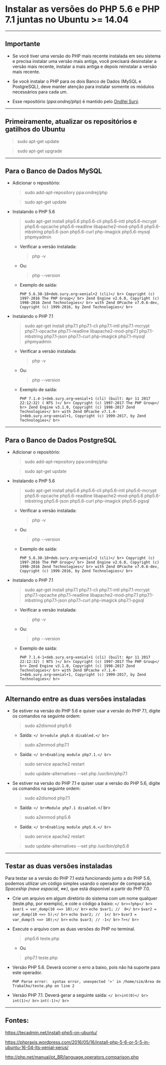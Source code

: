 Instalar as versões do PHP 5.6 e PHP 7.1 juntas no Ubuntu >= 14.04
===============================================

--------------------

## Importante

- Se você tiver uma versão do PHP mais recente instalada em seu sistema e precisa instalar uma versão mais antiga,  você precisará desinstalar a versão mais recente, instalar a mais antiga e depois reinstalar a versão mais recente.

- Se você instalar o PHP para os dois Banco de Dados (MySQL e PostgreSQL), deve manter atenção para instalar somente os módulos necessários para cada um.

- Esse repositório (*ppa:ondrej/php*) é mantido pelo [Ondřej Surý](https://launchpad.net/~ondrej).

--------------------

## Primeiramente, atualizar os repositórios e gatilhos do Ubuntu

> sudo apt-get update

> sudo apt-get upgrade

--------------------

## Para o Banco de Dados MySQL

- Adicionar o repositório:
	
	> sudo add-apt-repository ppa:ondrej/php

	> sudo apt-get update

- Instalando o PHP 5.6
	
	> sudo apt-get install php5.6 php5.6-cli php5.6-intl php5.6-mcrypt php5.6-opcache php5.6-readline libapache2-mod-php5.6 php5.6-mbstring php5.6-json php5.6-curl php-imagick php5.6-mysql phpmyadmin
	
	- Verificar a versão instalada:
		
		> php -v
		
	- Ou:
	
		> php --version

	- Exemplo de saída:

		`PHP 5.6.30-10+deb.sury.org~xenial+2 (cli)</ br>
		Copyright (c) 1997-2016 The PHP Group</ br>
		Zend Engine v2.6.0, Copyright (c) 1998-2016 Zend Technologies</ br>
		    with Zend OPcache v7.0.6-dev, Copyright (c) 1999-2016, by Zend Technologies</ br>`

- Instalando o PHP 7.1

	> sudo apt-get install php7.1 php7.1-cli php7.1-intl php7.1-mcrypt php7.1-opcache php7.1-readline libapache2-mod-php7.1 php7.1-mbstring php7.1-json php7.1-curl php-imagick php7.1-mysql phpmyadmin
	
	- Verificar a versão instalada:
		
		> php -v
		
	- Ou:
	
		> php --version

	- Exemplo de saída:

		`PHP 7.1.4-1+deb.sury.org~xenial+1 (cli) (built: Apr 11 2017 22:12:32) ( NTS )</ br>
		Copyright (c) 1997-2017 The PHP Group</ br>
		Zend Engine v3.1.0, Copyright (c) 1998-2017 Zend Technologies</ br>
		    with Zend OPcache v7.1.4-1+deb.sury.org~xenial+1, Copyright (c) 1999-2017, by Zend Technologies</ br>`

--------------------

## Para o Banco de Dados PostgreSQL

- Adicionar o repositório:

	> sudo add-apt-repository ppa:ondrej/php
	
	> sudo apt-get update
	
- Instalando o PHP 5.6

	> sudo apt-get install php5.6 php5.6-cli php5.6-intl php5.6-mcrypt php5.6-opcache php5.6-readline libapache2-mod-php5.6 php5.6-mbstring php5.6-json php5.6-curl php-imagick php5.6-pgsql

	- Verificar a versão instalada:
			
		> php -v
			
	- Ou:
	
		> php --version

	- Exemplo de saída:

		`PHP 5.6.30-10+deb.sury.org~xenial+2 (cli)</ br>
		Copyright (c) 1997-2016 The PHP Group</ br>
		Zend Engine v2.6.0, Copyright (c) 1998-2016 Zend Technologies</ br>
		    with Zend OPcache v7.0.6-dev, Copyright (c) 1999-2016, by Zend Technologies</ br>`

- Instalando o PHP 7.1

	> sudo apt-get install php7.1 php7.1-cli php7.1-intl php7.1-mcrypt php7.1-opcache php7.1-readline libapache2-mod-php7.1 php7.1-mbstring php7.1-json php7.1-curl php-imagick php7.1-pgsql

	- Verificar a versão instalada:
		
		> php -v
		
	- Ou:
	
		> php --version

	- Exemplo de saída:

		`PHP 7.1.4-1+deb.sury.org~xenial+1 (cli) (built: Apr 11 2017 22:12:32) ( NTS )</ br>
		Copyright (c) 1997-2017 The PHP Group</ br>
		Zend Engine v3.1.0, Copyright (c) 1998-2017 Zend Technologies</ br>
		    with Zend OPcache v7.1.4-1+deb.sury.org~xenial+1, Copyright (c) 1999-2017, by Zend Technologies</ br>`

--------------------

## Alternando entre as duas versões instaladas

- Se estiver na versão do PHP 5.6 e quiser usar a versão do PHP 7.1, digite os comandos na seguinte ordem:
	
	> sudo a2dismod php5.6
	
	- Saída:
		`</ br>odule php5.6 disabled.</ br>`
		
	> sudo a2enmod php7.1
	
	- Saída:
		`</ br>Enabling module php7.1.</ br>`

	> sudo service apache2 restart

	> sudo update-alternatives --set php /usr/bin/php7.1

- Se estiver na versão do PHP 7.1 e quiser usar a versão do PHP 5.6, digite os comandos na seguinte ordem:
	
	> sudo a2dismod php7.1
	
	- Saída:
		`</ br>Module php7.1 disabled.`</ br>

	> sudo a2enmod php5.6
	
	- Saída:
		`</ br>Enabling module php5.6.</ br>`

	> sudo service apache2 restart

	> sudo update-alternatives --set php /usr/bin/php5.6

--------------------

## Testar as duas versões instaladas
Para testar se a versão do PHP 7.1 está funcionando junto a do PHP 5.6, podemos utilizar um código simples usando o operador de comparação *Spaceship (nave espacial, <=>)*, que está disponível a partir do PHP 7.0.

- Crie um arquivo em algum diretório do sistema com um nome qualquer (teste.php, por exemplo), e cole o código a baixo:
	`</ br><?php</ br>`
		`$var1 = var_dump(10 <=> 10);</ br>`
		`echo $var1; //  0</ br>`
		`$var2 = var_dump(10 <=> 5);</ br>`
		`echo $var2; //  1</ br>`
		`$var3 = var_dump(5 <=> 10);</ br>`
		`echo $var3; // -1</ br>`
	`?></ br>`
	
- Execute o arquivo com as duas versões do PHP no terminal.
	> php5.6 teste.php
	
	- Ou
	
	> php7.1 teste.php
	
- Versão PHP 5.6. Deverá ocorrer o erro a baixo, pois não há suporte para este operador.
 
	`PHP Parse error:  syntax error, unexpected '>' in /home/sim/Área de Trabalho/teste.php on line 2`

- Versão PHP 7.1. Deverá gerar a seguinte saída:
	`</ br>int(0)</ br>`
	`int(1)</ br>`
	`int(-1)</ br>`



--------------------

## Fontes:

https://tecadmin.net/install-php5-on-ubuntu/

https://phpraxis.wordpress.com/2016/05/16/install-php-5-6-or-5-5-in-ubuntu-16-04-lts-xenial-xerus/

http://php.net/manual/pt_BR/language.operators.comparison.php